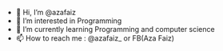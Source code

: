 - 👋 Hi, I’m @azafaiz
- 👀 I’m interested in Programming
- 🌱 I’m currently learning Programming and computer science
- 📫 How to reach me : @azafaiz_ or FB(Aza Faiz)
